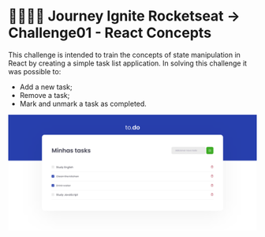 # 🚀👨🏾‍🚀 Journey Ignite Rocketseat -> Challenge01 - React Concepts

This challenge is intended to train the concepts of state manipulation in React by creating a simple task list application.
In solving this challenge it was possible to:
- Add a new task;
- Remove a task;
- Mark and unmark a task as completed. 

![](image.png)
